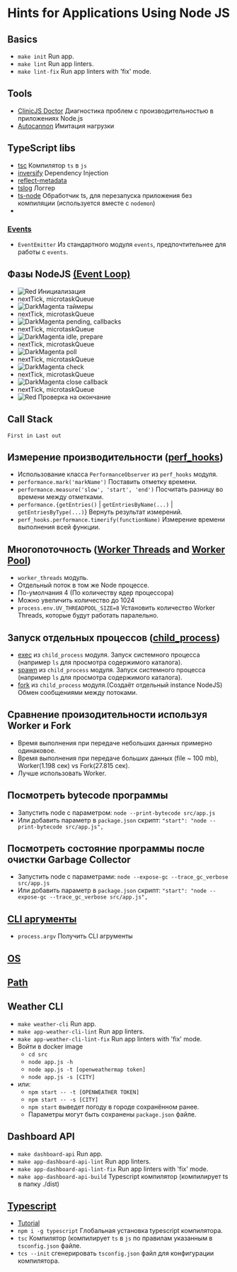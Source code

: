# Hints for Applications Using Node JS

## Basics
* `make init` Run app.
* `make lint` Run app linters.
* `make lint-fix` Run app linters with 'fix' mode.

## Tools
* [ClinicJS Doctor][clinicjs_doctor] Диагностика проблем с производительностью в приложениях Node.js
* [Autocannon][autocannon] Имитация нагрузки

## TypeScript libs
* [tsc][tsc] Компилятор `ts` в `js`
* [inversify][inversify] Dependency Injection
* [reflect-metadata][reflect-metadata]
* [tslog][tslog] Логгер
* [ts-node][ts-node] Обработчик ts, для перезапуска приложения без компиляции (используется вместе с `nodemon`)
* 

### [Events][Events]
* `EventEmitter` Из стандартного модуля `events`, предпочтительнее для работы с `events`.

## Фазы NodeJS [(Event Loop)][EventLoop]
* ![Red] Инициализация
* nextTick, microtaskQueue
* ![DarkMagenta]  таймеры
* nextTick, microtaskQueue
* ![DarkMagenta]  pending, callbacks
* nextTick, microtaskQueue
* ![DarkMagenta]  idle, prepare
* nextTick, microtaskQueue
* ![DarkMagenta]  poll
* nextTick, microtaskQueue
* ![DarkMagenta]  check 
* nextTick, microtaskQueue
* ![DarkMagenta] close callback
* nextTick, microtaskQueue
* ![Red] Проверка на окончание

## Call Stack
`First in Last out`

## Измерение производительности ([perf_hooks][perf_hooks])
* Использование класса `PerformanceObserver` из `perf_hooks` модуля.
* `performance.mark('markName')` Поставить отметку времени.
* `performance.measure('slow', 'start', 'end')` Посчитать разницу во времени между отметками.
* `performance.{getEntries()` | `getEntriesByName(...)` | `getEntriesByType(...)`} Вернуть результат измерений.
* `perf_hooks.performance.timerify(functionName)` Измерение времени выполнения всей функции.

## Многопоточность ([Worker Threads][WorkerThreads] and [Worker Pool][WorkerPool])
* `worker_threads` модуль.
* Отдельный поток в том же Node процессе.
* По-умолчания 4 (По количеству ядер процессора)
* Можно увеличить количество до 1024
* `process.env.UV_THREADPOOL_SIZE=8` Установить количество Worker Threads, которые будут работать паралельно.

## Запуск отдельных процессов ([child_process][child_process])
* [exec][child_process_exec] из `child_process` модуля. Запуск системного процесса (например `ls` для просмотра содержимого каталога).
* [spawn][child_process_spawn] из `child_process` модуля. Запуск системного процесса (например `ls` для просмотра содержимого каталога).
* [fork][child_process_fork] из `child_process` модуля.(Создаёт отдельный instance NodeJS) Обмен сообщениями между потоками.

## Сравнение произодительности используя Worker и Fork
* Время выполнения при передаче небольших данных примерно одинаковое.
* Время выполнения при передаче больших данных (file ~ 100 mb), Worker(1.198 сек) vs Fork(27.815 сек).
* Лучше использовать Worker.

## Посмотреть bytecode программы
* Запустить node с параметром: `node --print-bytecode src/app.js`
* Или добавить параметр в `package.json` скрипт: `"start": "node --print-bytecode src/app.js",`

## Посмотреть состояние программы после очистки Garbage Collector
* Запустить node с параметрами: `node --expose-gc --trace_gc_verbose src/app.js`
* Или добавить параметр в `package.json` скрипт: `"start": "node --expose-gc --trace_gc_verbose src/app.js",`

## [CLI аргументы][cli_args]
* `process.argv` Получить CLI агрументы

## [OS][os]

## [Path][path]

## Weather CLI
* `make weather-cli` Run app.
* `make app-weather-cli-lint` Run app linters.
* `make app-weather-cli-lint-fix` Run app linters with 'fix' mode.
* Войти в docker image
  * `cd src`
  * `node app.js -h`
  * `node app.js -t [openweathermap token]`
  * `node app.js -s [CITY]`
* или:
  * `npm start -- -t [OPENWEATHER TOKEN]`
  * `npm start -- -s [CITY]`
  * `npm start` выведет погоду в городе сохранённом ранее.
  * Параметры могут быть сохранены `package.json` файле.

## Dashboard API
* `make dashboard-api` Run app.
* `make app-dashboard-api-lint` Run app linters.
* `make app-dashboard-api-lint-fix` Run app linters with 'fix' mode.
* `make app-dashboard-api-build` Typescript компилятор (компилирует ts в папку ./dist)

## [Typescript][Typescript]
* [Tutorial][TypescriptTutorial]
* `npm i -g typescript` Глобальная установка typescript компилятора.
* `tsc` Компилятор (компилирует `ts` в `js` по правилам указанным в `tsconfig.json` файле.
* `tcs --init` сгенерировать `tsconfig.json` файл для конфигурации компилятора.

[Red]: https://via.placeholder.com/10/f03c15/000000?text=+
[Green]: https://via.placeholder.com/10/adff2f/000000?text=+
[DarkMagenta]: https://via.placeholder.com/10/8B008B/000000?text=+

[Events]: https://nodejs.org/api/events.html
[EventLoop]: https://nodejs.org/en/docs/guides/event-loop-timers-and-nexttick/
[WorkerPool]: https://nodejs.org/en/docs/guides/dont-block-the-event-loop/
[perf_hooks]: https://nodejs.org/api/perf_hooks.html
[WorkerThreads]: https://nodejs.org/api/worker_threads.html#workerworkerdata
[child_process]: https://nodejs.org/api/child_process.html
[child_process_exec]: https://nodejs.org/api/child_process.html#child_processexeccommand-options-callback
[child_process_spawn]: https://nodejs.org/api/child_process.html#spawning-bat-and-cmd-files-on-windows
[child_process_fork]: https://nodejs.org/api/child_process.html#child_processforkmodulepath-args-options
[cli_args]: https://nodejs.org/docs/latest/api/process.html#processargv
[os]: https://nodejs.org/docs/latest/api/os.html
[path]: https://nodejs.org/docs/latest/api/path.html
[Typescript]: https://www.typescriptlang.org/
[TypescriptTutorial]: https://www.typescripttutorial.net/

[tsc]: https://www.npmjs.com/package/typescript
[inversify]: https://github.com/inversify/InversifyJS
[reflect-metadata]: https://github.com/rbuckton/reflect-metadata
[tslog]: https://tslog.js.org/
[ts-node]: https://www.npmjs.com/package/ts-node

[clinicjs_doctor]: https://clinicjs.org/doctor/
[autocannon]: https://github.com/mcollina/autocannon
